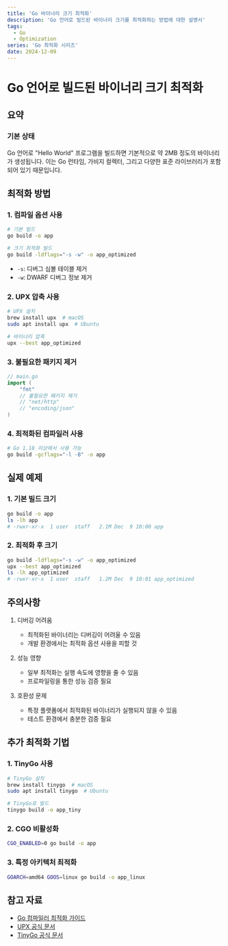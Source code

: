 ```yaml
---
title: 'Go 바이너리 크기 최적화'
description: 'Go 언어로 빌드된 바이너리 크기를 최적화하는 방법에 대한 설명서'
tags:
  - Go
  - Optimization
series: 'Go 최적화 시리즈'
date: 2024-12-09
---
```


# Go 언어로 빌드된 바이너리 크기 최적화

## 요약

### 기본 상태

Go 언어로 "Hello World" 프로그램을 빌드하면 기본적으로 약 2MB 정도의 바이너리가 생성됩니다. 이는 Go 런타임, 가비지 컬렉터, 그리고 다양한 표준 라이브러리가 포함되어 있기 때문입니다.

## 최적화 방법

### 1. 컴파일 옵션 사용

```bash
# 기본 빌드
go build -o app

# 크기 최적화 빌드
go build -ldflags="-s -w" -o app_optimized
```

- `-s`: 디버그 심볼 테이블 제거
- `-w`: DWARF 디버그 정보 제거

### 2. UPX 압축 사용

```bash
# UPX 설치
brew install upx  # macOS
sudo apt install upx  # Ubuntu

# 바이너리 압축
upx --best app_optimized
```

### 3. 불필요한 패키지 제거

```go
// main.go
import (
    "fmt"
    // 불필요한 패키지 제거
    // "net/http"
    // "encoding/json"
)
```

### 4. 최적화된 컴파일러 사용

```bash
# Go 1.18 이상에서 사용 가능
go build -gcflags="-l -B" -o app
```

## 실제 예제

### 1. 기본 빌드 크기

```bash
go build -o app
ls -lh app
# -rwxr-xr-x  1 user  staff   2.1M Dec  9 10:00 app
```

### 2. 최적화 후 크기

```bash
go build -ldflags="-s -w" -o app_optimized
upx --best app_optimized
ls -lh app_optimized
# -rwxr-xr-x  1 user  staff   1.2M Dec  9 10:01 app_optimized
```

## 주의사항

1. 디버깅 어려움

   - 최적화된 바이너리는 디버깅이 어려울 수 있음
   - 개발 환경에서는 최적화 옵션 사용을 피할 것

2. 성능 영향

   - 일부 최적화는 실행 속도에 영향을 줄 수 있음
   - 프로파일링을 통한 성능 검증 필요

3. 호환성 문제
   - 특정 플랫폼에서 최적화된 바이너리가 실행되지 않을 수 있음
   - 테스트 환경에서 충분한 검증 필요

## 추가 최적화 기법

### 1. TinyGo 사용

```bash
# TinyGo 설치
brew install tinygo  # macOS
sudo apt install tinygo  # Ubuntu

# TinyGo로 빌드
tinygo build -o app_tiny
```

### 2. CGO 비활성화

```bash
CGO_ENABLED=0 go build -o app
```

### 3. 특정 아키텍처 최적화

```bash
GOARCH=amd64 GOOS=linux go build -o app_linux
```

## 참고 자료

- [Go 컴파일러 최적화 가이드](https://golang.org/cmd/compile/)
- [UPX 공식 문서](https://upx.github.io/)
- [TinyGo 공식 문서](https://tinygo.org/)
